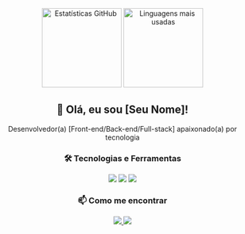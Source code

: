 <div align="center">
  <img src="https://github-readme-stats.vercel.app/api?username=SEUUSERNAME&show_icons=true&theme=dracula" alt="Estatísticas GitHub" height="160" />
  <img src="https://github-readme-stats.vercel.app/api/top-langs/?username=SEUUSERNAME&layout=compact&theme=dracula" alt="Linguagens mais usadas" height="160" />
</div>

<div align="center">
  <h2>👋 Olá, eu sou [Seu Nome]!</h2>
  <p>Desenvolvedor(a) [Front-end/Back-end/Full-stack] apaixonado(a) por tecnologia</p>
</div>

<div align="center">
  <h3>🛠 Tecnologias e Ferramentas</h3>
  <img src="https://img.shields.io/badge/HTML5-E34F26?style=for-the-badge&logo=html5&logoColor=white" />
  <img src="https://img.shields.io/badge/CSS3-1572B6?style=for-the-badge&logo=css3&logoColor=white" />
  <img src="https://img.shields.io/badge/JavaScript-F7DF1E?style=for-the-badge&logo=javascript&logoColor=black" />
  <!-- Adicione mais badges conforme necessário -->
</div>

<div align="center">
  <h3>📫 Como me encontrar</h3>
  <a href="https://linkedin.com/in/seuuser" target="_blank">
    <img src="https://img.shields.io/badge/LinkedIn-0077B5?style=for-the-badge&logo=linkedin&logoColor=white" />
  </a>
  <a href="mailto:seu@email.com">
    <img src="https://img.shields.io/badge/Gmail-D14836?style=for-the-badge&logo=gmail&logoColor=white" />
  </a>
</div>
